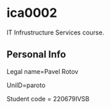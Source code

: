 # ica0002

IT Infrustructure Services course. 

## Personal Info

Legal name=Pavel Rotov

UniID=paroto

Student code = 220679IVSB

